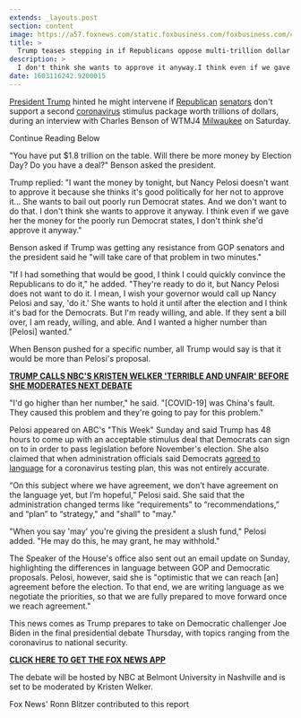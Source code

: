 ```yaml
--- 
extends: _layouts.post 
section: content 
image: https://a57.foxnews.com/static.foxbusiness.com/foxbusiness.com/content/uploads/2020/10/0/0/TRUMP.jpg?ve=1&tl=1 
title: > 
  Trump teases stepping in if Republicans oppose multi-trillion dollar stimulus package 
description: > 
  I don't think she wants to approve it anyway.I think even if we gave her the money for the poorly run Democrat states, I don't think she'd approve it anyway.""If I had something that would be good, I think I could quickly convince the Republicans to do it," he added.When Benson pushed for a specific number, all Trump would say is that it would be more than Pelosi's proposal.TRUMP CALLS NBC'S KRISTEN WELKER 'TERRIBLE AND UNFAIR' BEFORE SHE MODERATES NEXT DEBATE"I'd go higher than her number," he said. 
date: 1603116242.9200015 
--- 
```

<div><p class="ad gpt ad-h-250"></p><p><a href="https://www.foxbusiness.com/category/donald-trump" target="_blank">President Trump</a> hinted he might intervene if <a href="https://www.foxbusiness.com/category/fox-news-republicans" target="_blank">Republican</a> <a href="https://www.foxbusiness.com/category/fox-news-senate" target="_blank">senators</a> don't support a second <a href="https://www.foxbusiness.com/category/coronavirus" target="_blank">coronavirus</a> stimulus package worth trillions of dollars, during an interview with&#160;Charles Benson of WTMJ4 <a href="https://www.foxbusiness.com/politics/wisconsin-foxconn-tax-benefits-manufacturing-plant" target="_blank">Milwaukee</a> on Saturday.</p><p>Continue Reading Below</p><p class="ad gpt ad-h-250"></p><p>"You have put $1.8 trillion on the table. Will there be more money by Election Day? Do you have a deal?" Benson asked the president.</p><p>Trump replied:&#160;"I want the money by tonight, but Nancy Pelosi doesn't want to approve it because she thinks it's good politically for her not to approve it... She wants to bail out poorly run Democrat states. And we don't want to do that. I don't think she wants to approve it anyway. I think even if we gave her the money for the poorly run Democrat states, I don't think she'd approve it anyway."</p><p>Benson asked if Trump was getting any resistance from GOP senators and the president said he&#160;"will take care of that problem in two minutes."</p><p class="ad gpt ad-h-1"></p><p>"If I had something that would be good, I think I could quickly convince the Republicans to do it," he added. "They're ready to do it, but Nancy Pelosi does not want to do it. I mean, I wish your governor would call up Nancy Pelosi and say, 'do it.' She wants to hold it until after the election and I think it's bad for the Democrats. But I'm ready willing, and able. If they sent a bill over, I am ready, willing, and able. And I wanted a higher number than [Pelosi] wanted."</p><p class="credible"></p><p class="ad gpt ad-h-250"></p><p>When Benson pushed for a specific number, all Trump would say is that it would be more than Pelosi's proposal.</p><p><strong><a href="https://www.foxnews.com/media/trump-calls-nbcs-kristen-welker-terrible-and-unfair-before-she-moderates-next-debate">TRUMP CALLS NBC'S KRISTEN WELKER 'TERRIBLE AND UNFAIR' BEFORE SHE MODERATES NEXT DEBATE</a></strong></p><p class="video-container"></p><p>"I'd go higher than her number," he said. "[COVID-19]&#160;was China's fault. They caused this problem and they're going to pay for this problem."</p><p>Pelosi appeared on ABC's "This Week" Sunday and said Trump has 48 hours to come up with an acceptable stimulus deal that Democrats can sign on to&#160;in order to pass legislation before November's election. She also claimed that when administration officials said Democrats&#160;<a href="https://www.foxbusiness.com/politics/pelosi-mnuchin-agree-to-national-testing-plan-language">agreed to language</a>&#160;for a coronavirus testing plan, this was not entirely accurate.</p><p>&#8220;On this subject where we have agreement, we don&#8217;t have agreement on the language yet, but I&#8217;m hopeful,&#8221; Pelosi said. She said that the administration changed terms like&#160;&#8220;requirements&#8221; to &#8220;recommendations,&#8221; and &#8220;plan&#8221; to &#8220;strategy," and "shall" to "may."</p><p>"When you say 'may' you're giving the president a slush fund," Pelosi added. "He may do this, he may grant, he may withhold."</p><p>The Speaker of the House's office also sent out an email update on Sunday, highlighting the differences in language between GOP and Democratic proposals. Pelosi, however, said she is "optimistic that we can reach [an] agreement before the election. To that end, we are writing language as we negotiate the priorities, so that we are fully prepared to move forward once we reach agreement."</p><p>This news comes as Trump prepares to take on Democratic challenger Joe Biden in the final presidential debate Thursday, with topics ranging from the coronavirus to national security.</p><p><strong><a href="https://www.foxnews.com/apps-products" target="_blank">CLICK HERE TO GET THE FOX NEWS APP</a></strong></p><p>The debate will be hosted by NBC at Belmont University in Nashville&#160;and is set to be moderated by&#160;Kristen Welker.</p><p>Fox News' Ronn Blitzer contributed to this report&#160;</p></div>